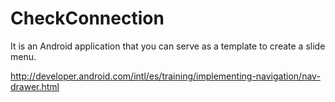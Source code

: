 # CheckConnection

It is an Android application that you can serve as a template to create a slide menu.

http://developer.android.com/intl/es/training/implementing-navigation/nav-drawer.html
